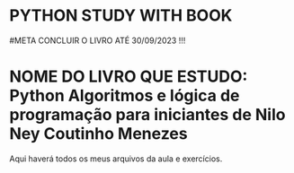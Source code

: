 # PYTHON STUDY WITH BOOK 
#META CONCLUIR O LIVRO ATÉ 30/09/2023 !!!
# NOME DO LIVRO QUE ESTUDO: Python Algoritmos e lógica de programação para iniciantes de Nilo Ney Coutinho Menezes
 Aqui haverá todos os meus arquivos da aula e exercícios.
